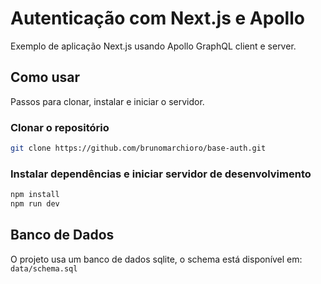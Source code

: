 # Autenticação com Next.js e Apollo

Exemplo de aplicação Next.js usando Apollo GraphQL client e server.

## Como usar

Passos para clonar, instalar e iniciar o servidor.

### Clonar o repositório

```bash
git clone https://github.com/brunomarchioro/base-auth.git
```

### Instalar dependências e iniciar servidor de desenvolvimento

```bash
npm install
npm run dev
```

## Banco de Dados

O projeto usa um banco de dados sqlite, o schema está disponível em:
`data/schema.sql`
